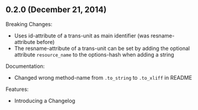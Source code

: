 ## 0.2.0 (December 21, 2014)

Breaking Changes:

+ Uses id-attribute of a trans-unit as main identifier (was resname-attribute before) 
+ The resname-attribute of a trans-unit can be set by adding the optional attribute `resource_name` to the options-hash when adding a string

Documentation:

+ Changed wrong method-name from `.to_string` to `.to_xliff` in README

Features:

+ Introducing a Changelog

